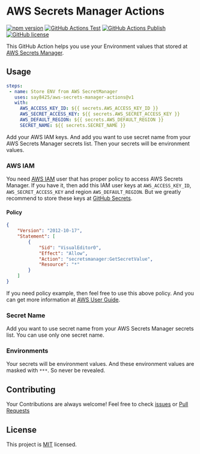 # AWS Secrets Manager Actions

[![npm version](https://img.shields.io/npm/v/aws-secrets-manager-actions?color=cb3837&logo=npm)](https://www.npmjs.com/package/aws-secrets-manager-actions)
[![GitHub Actions Test](https://github.com/say8425/aws-secrets-manager-actions/workflows/Test/badge.svg)](https://github.com/say8425/aws-secrets-manager-actions/actions?query=workflow%3ATest)
[![GitHub Actions Publish](https://github.com/say8425/aws-secrets-manager-actions/workflows/Publish/badge.svg)](https://github.com/say8425/aws-secrets-manager-actions/actions?query=workflow%3APublish)
[![GitHub license](https://img.shields.io/badge/license-MIT-blue.svg)](https://github.com/say8425/aws-secrets-manager-actions/blob/master/LICENSE)

This GitHub Action helps you use your Environment values that stored at [AWS Secrets Manager](https://aws.amazon.com/secrets-manager).

## Usage

```yaml
steps:
 - name: Store ENV from AWS SecretManager
   uses: say8425/aws-secrets-manager-actions@v1
   with:
     AWS_ACCESS_KEY_ID: ${{ secrets.AWS_ACCESS_KEY_ID }}
     AWS_SECRET_ACCESS_KEY: ${{ secrets.AWS_SECRET_ACCESS_KEY }}
     AWS_DEFAULT_REGION: ${{ secrets.AWS_DEFAULT_REGION }}
     SECRET_NAME: ${{ secrets.SECRET_NAME }}
```

Add your AWS IAM keys. And add you want to use secret name from your AWS Secrets Manager secrets list.
Then your secrets will be environment values.

### AWS IAM

You need [AWS IAM](https://aws.amazon.com/iam) user that has proper policy to access AWS Secrets Manager. 
If you have it, then add this IAM user keys at `AWS_ACCESS_KEY_ID`, `AWS_SECRET_ACCESS_KEY` and region `AWS_DEFAULT_REGION`.
But we greatly recommend to store these keys at [GitHub Secrets](https://help.github.com/en/actions/automating-your-workflow-with-github-actions/creating-and-using-encrypted-secrets).

#### Policy

```json
{
    "Version": "2012-10-17",
    "Statement": [
        {
            "Sid": "VisualEditor0",
            "Effect": "Allow",
            "Action": "secretsmanager:GetSecretValue",
            "Resource": "*"
        }
    ]
}
```

If you need policy example, then feel free to use this above policy.
And you can get more information at [AWS User Guide](https://docs.aws.amazon.com/secretsmanager/latest/userguide/auth-and-access_identity-based-policies.html#permissions_grant-get-secret-value-to-one-secret).

### Secret Name

Add you want to use secret name from your AWS Secrets Manager secrets list.
You can use only one secret name.

### Environments

Your secrets will be environment values.
And these environment values are masked with `***`. So never be revealed.

## Contributing

Your Contributions are always welcome!
Feel free to check [issues](https://github.com/say8425/aws-secrets-manager-action/issues)
or [Pull Requests](https://github.com/say8425/aws-secrets-manager-actions/pulls)

## License

This project is [MIT](https://github.com/say8425/aws-secrets-manager-action/blob/master/LICENSE) licensed.
